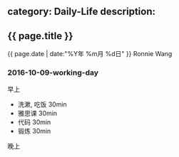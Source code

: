 category: Daily-Life
description: 
---

<h2>{{ page.title }}</h2>
<p><span class="glyphicon glyphicon-calendar"></span> {{ page.date | date:"%Y年 %m月 %d日" }} Ronnie Wang</p>

### 2016-10-09-working-day

早上
* 洗漱, 吃饭 30min
* 雅思课 30min
* 代码 30min
* 锻炼 30min

晚上
